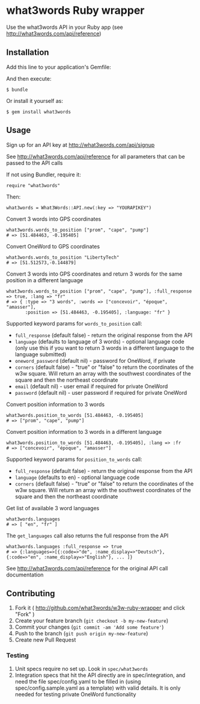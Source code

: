 # what3words Ruby wrapper

Use the what3words API in your Ruby app (see http://what3words.com/api/reference)

## Installation

Add this line to your application's Gemfile:


And then execute:

    $ bundle

Or install it yourself as:

    $ gem install what3words

## Usage

Sign up for an API key at http://what3words.com/api/signup

See http://what3words.com/api/reference for all parameters that can be
passed to the API calls

If not using Bundler, require it:

    require "what3words"

Then:

    what3words = What3Words::API.new(:key => "YOURAPIKEY")

Convert 3 words into GPS coordinates

    what3words.words_to_position ["prom", "cape", "pump"]
    # => [51.484463, -0.195405]

Convert OneWord to GPS coordinates

    what3words.words_to_position "LibertyTech"
    # => [51.512573,-0.144879]

Convert 3 words into GPS coordinates and return 3 words for the same position in a different language

    what3words.words_to_position ["prom", "cape", "pump"], :full_response => true, :lang => "fr"
    # => { :type => "3 words", :words => ["concevoir", "époque", "amasser"],
           :position => [51.484463, -0.195405], :language: "fr" }

Supported keyword params for `words_to_position` call:

* `full_response` (default false) - return the original response from the API
* `language` (defaults to language of 3 words)  - optional language code (only use this if you want to return 3 words in a different language to the language submitted)
* `oneword_password` (default nil) - password for OneWord, if private
* `corners` (default false) - "true" or "false" to return the coordinates of the w3w square. Will return an array with the southwest coordinates of the square and then the northeast coordinate
* `email` (default nil) - user email if required for private OneWord
* `password` (default nil) - user password if required for private OneWord

Convert position information to 3 words

    what3words.position_to_words [51.484463, -0.195405]
    # => ["prom", "cape", "pump"]

Convert position information to 3 words in a different language

    what3words.position_to_words [51.484463, -0.195405], :lang => :fr
    # => ["concevoir", "époque", "amasser"]

Supported keyword params for `position_to_words` call:

* `full_response` (default false) - return the original response from the API
* `language` (defaults to en)  - optional language code
* `corners` (default false) - "true" or "false" to return the coordinates of the w3w square. Will return an array with the southwest coordinates of the square and then the northeast coordinate

Get list of available 3 word languages

    what3words.languages
    # => [ "en", "fr" ]

The `get_languages` call also returns the full response from the API

    what3words.languages :full_response => true
    # => {:languages=>[{:code=>"de", :name_display=>"Deutsch"}, {:code=>"en", :name_display=>"English"}, ... ]}

See http://what3words.com/api/reference for the original API call documentation

## Contributing

1. Fork it ( http://github.com/what3words/w3w-ruby-wrapper and click "Fork" )
2. Create your feature branch (`git checkout -b my-new-feature`)
3. Commit your changes (`git commit -am 'Add some feature'`)
4. Push to the branch (`git push origin my-new-feature`)
5. Create new Pull Request

### Testing

1. Unit specs require no set up. Look in `spec/what3words`
2. Integration specs that hit the API directly are in spec/integration, and need the file spec/config.yaml to be filled in (using spec/config.sample.yaml as a template) with valid details. It is only needed for testing private OneWord functionality
